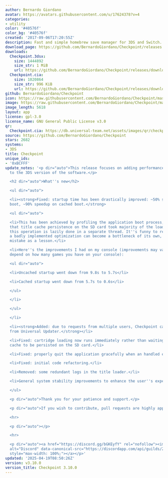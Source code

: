 ```yaml
---
author: Bernardo Giordano
avatar: https://avatars.githubusercontent.com/u/17624378?v=4
categories:
- utility
color: '#40576f'
color_bg: '#40576f'
created: '2017-09-06T17:20:55Z'
description: Fast and simple homebrew save manager for 3DS and Switch.
download_page: https://github.com/BernardoGiordano/Checkpoint/releases
downloads:
  Checkpoint.3dsx:
    size: 1444892
    size_str: 1 MiB
    url: https://github.com/BernardoGiordano/Checkpoint/releases/download/v3.10.0/Checkpoint.3dsx
  Checkpoint.cia:
    size: 1020864
    size_str: 996 KiB
    url: https://github.com/BernardoGiordano/Checkpoint/releases/download/v3.10.0/Checkpoint.cia
github: BernardoGiordano/Checkpoint
icon: https://raw.githubusercontent.com/BernardoGiordano/Checkpoint/master/3ds/assets/icon.png
image: https://raw.githubusercontent.com/BernardoGiordano/Checkpoint/master/3ds/assets/banner.png
image_length: 5618
layout: app
license: gpl-3.0
license_name: GNU General Public License v3.0
qr:
  Checkpoint.cia: https://db.universal-team.net/assets/images/qr/checkpoint-cia.png
source: https://github.com/BernardoGiordano/Checkpoint
stars: 2682
systems:
- 3DS
title: Checkpoint
unique_ids:
- '0xBCFFF'
update_notes: '<p dir="auto">This release focuses on adding performance improvements
  to the 3DS version of the software.</p>

  <h2 dir="auto">What''s new</h2>

  <ul dir="auto">

  <li><strong>Fixed: startup time has been drastically improved: ~50% speedup on uncached
  boot, ~90% speedup on cached boot.</strong>

  <ul dir="auto">

  <li>This has been achieved by profiling the application boot process, and realizing
  that title cache persistence on the SD card took majority of the loading time. Now
  this operation is lazily done in a separate thread. It''s funny to realize that
  a badly implemented optimization can become a bottleneck of its own, so take my
  mistake as a lesson.</li>

  <li>Here''s the improvements I had on my console (improvements may vary since they
  depend on how many games you have on your console):

  <ul dir="auto">

  <li>Uncached startup went down from 9.8s to 5.7s</li>

  <li>Cached startup went down from 5.7s to 0.6s</li>

  </ul>

  </li>

  </ul>

  </li>

  <li><strong>Added: due to requests from multiple users, Checkpoint can now be updated
  from Universal Updater.</strong></li>

  <li>Fixed: cartridge loading now runs immediately rather than waiting for the title
  cache to be persisted on the SD card.</li>

  <li>Fixed: properly quit the application gracefully when an handled exception occurs.</li>

  <li>Fixed: initial code refactoring.</li>

  <li>Removed: some redundant logs in the title loader.</li>

  <li>General system stability improvements to enhance the user''s experience.</li>

  </ul>

  <p dir="auto">Thank you for your patience and support.</p>

  <p dir="auto">If you wish to contribute, pull requests are highly appreciated.</p>

  <hr>

  <p dir="auto"></p>

  <hr>

  <p dir="auto"><a href="https://discord.gg/bGKEyfY" rel="nofollow"><img src="https://camo.githubusercontent.com/4fd6621149dd39281a0da7c2c9d80ad1408edca0c82a0153a1d7df9ea37c7e11/68747470733a2f2f646973636f72646170702e636f6d2f6170692f6775696c64732f3237383232323833343633333830313732382f7769646765742e706e673f7374796c653d62616e6e6572332674696d652d"
  alt="Discord" data-canonical-src="https://discordapp.com/api/guilds/278222834633801728/widget.png?style=banner3&amp;time-"
  style="max-width: 100%;"></a></p>'
updated: '2025-04-19T08:50:26Z'
version: v3.10.0
version_title: Checkpoint 3.10.0
---
```

